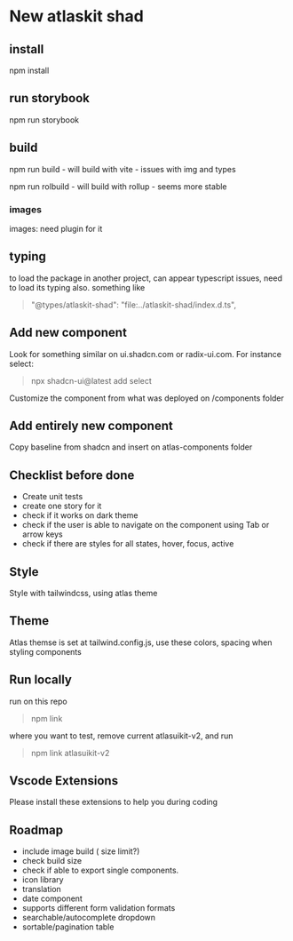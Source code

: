 # New atlaskit shad

## install
npm install

## run storybook
npm run storybook


## build
npm run build - will build with vite - issues with img and types

npm run rolbuild - will build with rollup - seems more stable

### images
images: need plugin for it

## typing
to load the package in another project, can appear typescript issues,
need to load its typing also. something like

> "@types/atlaskit-shad": "file:../atlaskit-shad/index.d.ts",

## Add new component
Look for something similar on ui.shadcn.com or radix-ui.com. For instance select:
> npx shadcn-ui@latest add select

Customize the component from what was deployed on /components folder

## Add entirely new component
Copy baseline from shadcn and insert on atlas-components folder

## Checklist before done
- Create unit tests
- create one story for it
- check if it works on dark theme
- check if the user is able to navigate on the component using Tab or arrow keys
- check if there are styles for all states, hover, focus, active

## Style

Style with tailwindcss, using atlas theme

## Theme

Atlas themse is set at tailwind.config.js, use these colors, spacing when styling components

## Run locally
run  on this repo
> npm link

where you want to test, remove current atlasuikit-v2, and run
> npm link atlasuikit-v2

## Vscode Extensions
Please install these extensions to help you during coding

## Roadmap
- include image build ( size limit?)
- check build size
- check if able to export single components.
- icon library
- translation
- date component
- supports different form validation formats
- searchable/autocomplete dropdown
- sortable/pagination table